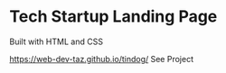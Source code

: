 # Tech Startup Landing Page

Built with
HTML and CSS

https://web-dev-taz.github.io/tindog/
See Project
